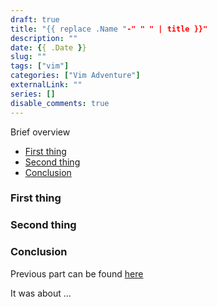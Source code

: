 ```yaml
---
draft: true
title: "{{ replace .Name "-" " " | title }}"
description: ""
date: {{ .Date }}
slug: ""
tags: ["vim"]
categories: ["Vim Adventure"]
externalLink: ""
series: []
disable_comments: true
---
```


Brief overview 

<!-- vim-markdown-toc GFM -->

* [First thing](#first-thing)
* [Second thing](#second-thing)
* [Conclusion](#conclusion)

<!-- vim-markdown-toc -->
 

### First thing

### Second thing

### Conclusion

Previous part can be found [here](LINK)

It was about ...
